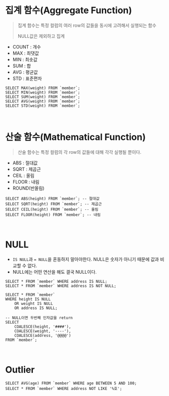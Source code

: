 # 집계 함수(Aggregate Function)

> 집계 함수는 특정 컬럼의 여러 row의 값들을 동시에 고려해서 실행되는 함수
>
> NULL값은 제외하고 집계

- COUNT : 개수
- MAX : 최댓값
- MIN : 최솟값
- SUM : 합
- AVG : 평균값
- STD : 표준편차

```mysql
SELECT MAX(weight) FROM `member`;
SELECT MIN(weight) FROM `member`;
SELECT SUM(weight) FROM `member`;
SELECT AVG(weight) FROM `member`;
SELECT STD(weight) FROM `member`;
```

<br/>

# 산술 함수(Mathematical Function)

> 산술 함수는 특정 컬럼의 각 row의 값들에 대해 각각 실행될 뿐이다.

- ABS : 절대값
- SQRT : 제곱근
- CEIL : 올림
- FLOOR : 내림
- ROUND(반올림)

```mysql
SELECT ABS(height) FROM `member`; -- 절대값
SELECT SQRT(height) FROM `member`; -- 제곱근
SELECT CEIL(height) FROM `member`; -- 올림
SELECT FLOOR(height) FROM `member`; -- 내림
```

<br/>

# NULL

- `IS NULL`과 `= NULL`을 혼동하지 말아야한다. NULL은 숫자가 아니기 때문에 값과 비교할 수 없다.
- NULL에는 어떤 연산을 해도 결국 NULL이다.

```mysql
SELECT * FROM `member` WHERE address IS NULL;
SELECT * FROM `member` WHERE address IS NOT NULL;

SELECT * FROM `member`
WHERE height IS NULL
	OR weight IS NULL
	OR address IS NULL;

-- NULL이면 두번째 인자값을 return
SELECT 
	COALESCE(height, '####'),
	COALESCE(weight, '----'),
	COALESCE(address, '@@@@')
FROM `member`;
```

<br/>

# Outlier

```mysql
SELECT AVG(age) FROM `member` WHERE age BETWEEN 5 AND 100;
SELECT * FROM `member` WHERE address NOT LIKE '%호';
```

